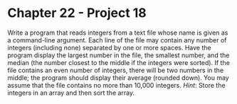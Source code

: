 # Chapter 22 - Project 18

Write a program that reads integers from a text file whose name is given as a
command-line argument.  Each line of the file may contain any number of integers
(including none) separated by one or more spaces.  Have the program display the
largest number in the file, the smallest number, and the median (the number
closest to the middle if the integers were sorted).  If the file contains an
even number of integers, there will be two numbers in the middle; the program
should display their average (rounded down).  You may assume that the file
contains no more than 10,000 integers.  _Hint_: Store the integers in an array
and then sort the array.
